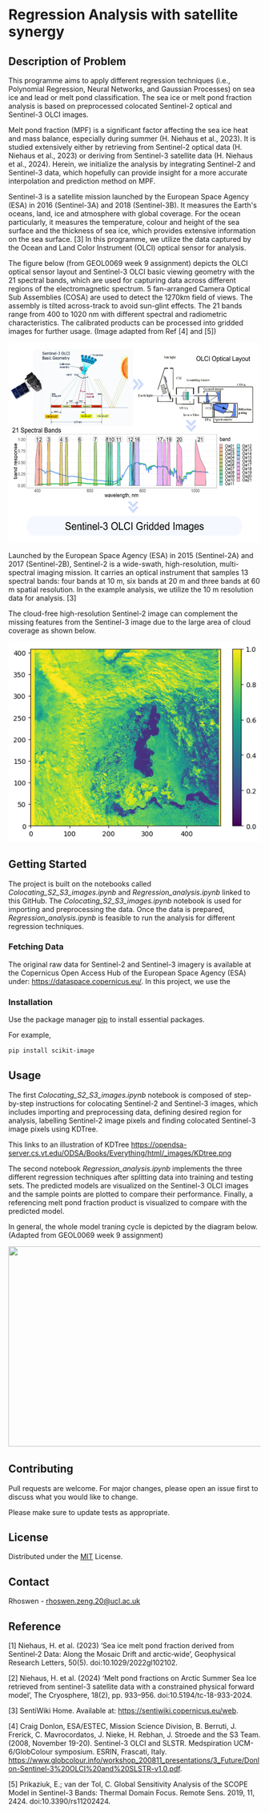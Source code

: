 # Regression Analysis with satellite synergy

<!-- PROJECT DESCRIPTION-->

## Description of Problem
This programme aims to apply different regression techniques (i.e., Polynomial Regression, Neural Networks, and Gaussian Processes) on sea ice and lead or melt pond classification. The sea ice or melt pond fraction analysis is based on preprocessed colocated Sentinel-2 optical and Sentinel-3 OLCI images.

Melt pond fraction (MPF) is a significant factor affecting the sea ice heat and mass balance, especially during summer (H. Niehaus et al., 2023). It is studied extensively either by retrieving from Sentinel-2 optical data (H. Niehaus et al., 2023) or deriving from Sentinel-3 satellite data (H. Niehaus et al., 2024). Herein, we initialize the analysis by integrating Sentinel-2 and Sentinel-3 data, which hopefully can provide insight for a more accurate interpolation and prediction method on MPF.

Sentinel-3 is a satellite mission launched by the European Space Agency (ESA) in 2016 (Sentinel-3A) and 2018 (Sentinel-3B). It measures the Earth's oceans, land, ice and atmosphere with global coverage. For the ocean particularly, it measures the temperature, colour and height of the sea surface and the thickness of sea ice, which provides extensive information on the sea surface. [3] In this programme, we utilize the data captured by the Ocean and Land Color Instrument (OLCI) optical sensor for analysis.

The figure below (from GEOL0069 week 9 assignment) depicts the OLCI optical sensor layout and Sentinel-3 OLCI basic viewing geometry with the 21 spectral bands, which are used for capturing data across different regions of the electromagnetic spectrum. 5 fan-arranged Camera Optical Sub Assemblies (COSA) are used to detect the 1270km field of views. The assembly is tilted across-track to avoid sun-glint effects. The 21 bands range from 400 to 1020 nm with different spectral and radiometric characteristics. The calibrated products can be processed into gridded images for further usage. (Image adapted from Ref [4] and [5])

<img src="Sentinel-3_OLCI.png" width="600" height="400">

Launched by the European Space Agency (ESA) in 2015 (Sentinel-2A) and 2017 (Sentinel-2B), Sentinel-2 is a wide-swath, high-resolution, multi-spectral imaging mission. It carries an optical instrument that samples 13 spectral bands: four bands at 10 m, six bands at 20 m and three bands at 60 m spatial resolution. In the example analysis, we utilize the 10 m resolution data for analysis. [3] 

The cloud-free high-resolution Sentinel-2 image can complement the missing features from the Sentinel-3 image due to the large area of cloud coverage as shown below.

<img src="s3_cloud.png">



<!-- GETTING STARTED -->
## Getting Started

The project is built on the notebooks called _Colocating_S2_S3_images.ipynb_ and _Regression_analysis.ipynb_ linked to this GitHub. The _Colocating_S2_S3_images.ipynb_ notebook is used for importing and preprocessing the data. Once the data is prepared, _Regression_analysis.ipynb_ is feasible to run the analysis for different regression techniques.

### Fetching Data
The original raw data for Sentinel-2 and Sentinel-3 imagery is available at the Copernicus Open Access Hub of the European Space Agency (ESA) under: https://dataspace.copernicus.eu/. In this project, we use the 
  
### Installation

Use the package manager [pip](https://pip.pypa.io/en/stable/) to install essential packages.

For example,

```bash
pip install scikit-image
```


## Usage

<!-- ```python
import foobar

# returns 'words'
foobar.pluralize('word')

# returns 'geese'
foobar.pluralize('goose')

# returns 'phenomenon'
foobar.singularize('phenomena')
```

 USAGE EXAMPLES -->

The first _Colocating_S2_S3_images.ipynb_ notebook is composed of step-by-step instructions for colocating Sentinel-2 and Sentinel-3 images, which includes importing and preprocessing data, defining desired region for analysis, labelling Sentinel-2 image pixels and finding colocated Sentinel-3 image pixels using KDTree.

This links to an illustration of KDTree 
https://opendsa-server.cs.vt.edu/ODSA/Books/Everything/html/_images/KDtree.png

The second notebook _Regression_analysis.ipynb_ implements the three different regression techniques after splitting data into training and testing sets. The predicted models are visualized on the Sentinel-3 OLCI images and the sample points are plotted to compare their performance. Finally, a referencing melt pond fraction product is visualized to compare with the predicted model.

In general, the whole model traning cycle is depicted by the diagram below. (Adapted from GEOL0069 week 9 assignment)

<img src="Model_training.png" width="600" height="400">


## Contributing

Pull requests are welcome. For major changes, please open an issue first to discuss what you would like to change.

Please make sure to update tests as appropriate.


## License

Distributed under the [MIT](https://choosealicense.com/licenses/mit/) License. 


## Contact

Rhoswen - rhoswen.zeng.20@ucl.ac.uk


## Reference
[1] Niehaus, H. et al. (2023) ‘Sea ice melt pond fraction derived from Sentinel‐2 Data: Along the Mosaic Drift and arctic‐wide’, Geophysical Research Letters, 50(5). doi:10.1029/2022gl102102. 

[2] Niehaus, H. et al. (2024) ‘Melt pond fractions on Arctic Summer Sea Ice retrieved from sentinel-3 satellite data with a constrained physical forward model’, The Cryosphere, 18(2), pp. 933–956. doi:10.5194/tc-18-933-2024. 

[3] SentiWiki Home. Available at: https://sentiwiki.copernicus.eu/web.

[4] Craig Donlon, ESA/ESTEC, Mission Science Division, B. Berruti, J. Frerick, C. Mavrocordatos, J. Nieke, H. Rebhan, J. Stroede and the S3 Team. (2008, November 19-20). Sentinel-3 OLCI and SLSTR. Medspiration UCM-6/GlobColour symposium. ESRIN, Frascati, Italy. https://www.globcolour.info/workshop_200811_presentations/3_Future/Donlon-Sentinel-3%20OLCI%20and%20SLSTR-v1.0.pdf.

[5] Prikaziuk, E.; van der Tol, C. Global Sensitivity Analysis of the SCOPE Model in Sentinel-3 Bands: Thermal Domain Focus. Remote Sens. 2019, 11, 2424. doi:10.3390/rs11202424.




